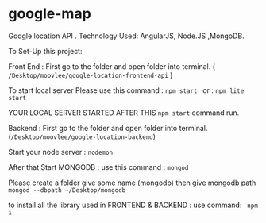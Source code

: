 # google-map

Google location API .
Technology Used: AngularJS, Node.JS ,MongoDB.


To Set-Up this project: 

Front End : 
First go to the folder and open folder into terminal. ( `/Desktop/moovlee/google-location-frontend-api` )

To start local server 
Please use this command : `npm start `
                  or    : `npm lite start`

YOUR LOCAL SERVER STARTED AFTER THIS `npm start` command run.


Backend :
First go to the folder and open folder into terminal. (`/Desktop/moovlee/google-location-backend`)

Start your node server : `nodemon`

After that Start MONGODB : 
use this command :   `mongod`

Please create a folder give some name (mongodb) then give mongodb path 
                  `mongod --dbpath ~/Desktop/mongodb`
                  
                  
to install all the library used in FRONTEND & BACKEND : 
use command:
   ` npm i`



